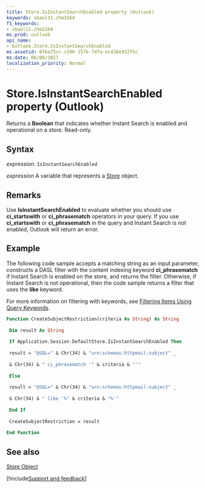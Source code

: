 ```yaml
---
title: Store.IsInstantSearchEnabled property (Outlook)
keywords: vbaol11.chm3264
f1_keywords:
- vbaol11.chm3264
ms.prod: outlook
api_name:
- Outlook.Store.IsInstantSearchEnabled
ms.assetid: 0fba75cc-c506-157b-7dfa-ec438e932f5c
ms.date: 06/08/2017
localization_priority: Normal
---
```



# Store.IsInstantSearchEnabled property (Outlook)

Returns a **Boolean** that indicates whether Instant Search is enabled and operational on a store. Read-only.


## Syntax

_expression_. `IsInstantSearchEnabled`

_expression_ A variable that represents a [Store](Outlook.Store.md) object.


## Remarks

Use  **IsInstantSearchEnabled** to evaluate whether you should use **ci_startswith** or **ci_phrasematch** operators in your query. If you use **ci_startswith** or **ci_phrasematch** in the query and Instant Search is not enabled, Outlook will return an error.


## Example

The following code sample accepts a matching string as an input parameter, constructs a DASL filter with the content indexing keyword  **ci_phrasematch** if Instant Search is enabled on the store, and returns the filter. Otherwise, if Instant Search is not operational, then the code sample returns a filter that uses the **like** keyword.

For more information on filtering with keywords, see [Filtering Items Using Query Keywords](../outlook/How-to/Search-and-Filter/filtering-items-using-query-keywords.md).




```vb
Function CreateSubjectRestriction(criteria As String) As String 
 
 Dim result As String 
 
 If Application.Session.DefaultStore.IsInstantSearchEnabled Then 
 
 result = "@SQL=" & Chr(34) & "urn:schemas:httpmail:subject" _ 
 
 & Chr(34) & " ci_phrasematch '" & criteria & "'" 
 
 Else 
 
 result = "@SQL=" & Chr(34) & "urn:schemas:httpmail:subject" _ 
 
 & Chr(34) & " like '%" & criteria & "%'" 
 
 End If 
 
 CreateSubjectRestriction = result 
 
End Function
```


## See also


[Store Object](Outlook.Store.md)

[!include[Support and feedback](~/includes/feedback-boilerplate.md)]
